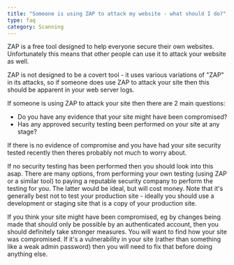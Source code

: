 ```yaml
---
title: "Someone is using ZAP to attack my website - what should I do?"
type: faq
category: Scanning
---
```


ZAP is a free tool designed to help everyone secure their own websites.
Unfortunately this means that other people can use it to attack your website
as well.

ZAP is not designed to be a covert tool - it uses various variations of "ZAP"
in its attacks, so if someone does use ZAP to attack your site then this
should be apparent in your web server logs.

If someone is using ZAP to attack your site then there are 2 main questions:

  * Do you have any evidence that your site might have been compromised?
  * Has any approved security testing been performed on your site at any stage?

If there is no evidence of compromise and you have had your site security
tested recently then theres probably not much to worry about.

If no security testing has been performed then you should look into this asap.
There are many options, from performing your own testing (using ZAP or a
similar tool) to paying a reputable security company to perform the testing
for you. The latter would be ideal, but will cost money. Note that it's
generally best not to test your production site - ideally you should use a
development or staging site that is a copy of your production site.

If you think your site might have been compromised, eg by changes being made
that should only be possible by an authenticated account, then you should
definitely take stronger measures. You will want to find how your site was
compromised. If it's a vulnerability in your site (rather than something like
a weak admin password) then you will need to fix that before doing anything
else.
